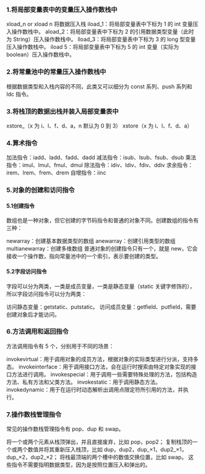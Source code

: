 ###   1.将局部变量表中的变量压入操作数栈中

xload_n or xload n 将数据压入栈
iload_1：将局部变量表中下标为 1 的 int 变量压入操作数栈中。
aload_2：将局部变量表中下标为 2 的引用数据类型变量（此时为 String）压入操作数栈中。
lload_3：将局部变量表中下标为 3 的 long 型变量压入操作数栈中。
iload 5：将局部变量表中下标为 5 的 int 变量（实际为 boolean）压入操作数栈中。
###   2.将常量池中的常量压入操作数栈中

根据数据类型和入栈内容的不同，此类又可以细分为 const 系列、push 系列和 Idc 指令。

###   3.将栈顶的数据出栈并装入局部变量表中

xstore_（x 为 i、l、f、d、a，n 默认为 0 到 3）
xstore（x 为 i、l、f、d、a）

###   4.算术指令

加法指令：iadd、ladd、fadd、dadd
减法指令：isub、lsub、fsub、dsub
乘法指令：imul、lmul、fmul、dmul
除法指令：idiv、ldiv、fdiv、ddiv
求余指令：irem、lrem、frem、drem
自增指令：iinc
###   5.对象的创建和访问指令

####     5.1创建指令

数组也是一种对象，但它创建的字节码指令和普通的对象不同。创建数组的指令有三种：

newarray：创建基本数据类型的数组
anewarray：创建引用类型的数组
multianewarray：创建多维数组
普通对象的创建指令只有一个，就是 new，它会接收一个操作数，指向常量池中的一个索引，表示要创建的类型。

####    5.2字段访问指令

字段可以分为两类，一类是成员变量，一类是静态变量（static 关键字修饰的），所以字段访问指令可以分为两类：

访问静态变量：getstatic、putstatic。
访问成员变量：getfield、putfield，需要创建对象后才能访问。
###   6.方法调用和返回指令

方法调用指令有 5 个，分别用于不同的场景：

invokevirtual：用于调用对象的成员方法，根据对象的实际类型进行分派，支持多态。
invokeinterface：用于调用接口方法，会在运行时搜索由特定对象实现的接口方法进行调用。
invokespecial：用于调用一些需要特殊处理的方法，包括构造方法、私有方法和父类方法。
invokestatic：用于调用静态方法。
invokedynamic：用于在运行时动态解析出调用点限定符所引用的方法，并执行。
###   7.操作数栈管理指令

常见的操作数栈管理指令有 pop、dup 和 swap。

将一个或两个元素从栈顶弹出，并且直接废弃，比如 pop，pop2；
复制栈顶的一个或两个数值并将其重新压入栈顶，比如 dup，dup2，dup_×1，dup2_×1，dup_×2，dup2_×2；
将栈最顶端的两个槽中的数值交换位置，比如 swap。
这些指令不需要指明数据类型，因为是按照位置压入和弹出的。